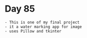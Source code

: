 # Day 85
    - This is one of my final project
    - it a water marking app for image
    - uses Pillow and tkinter